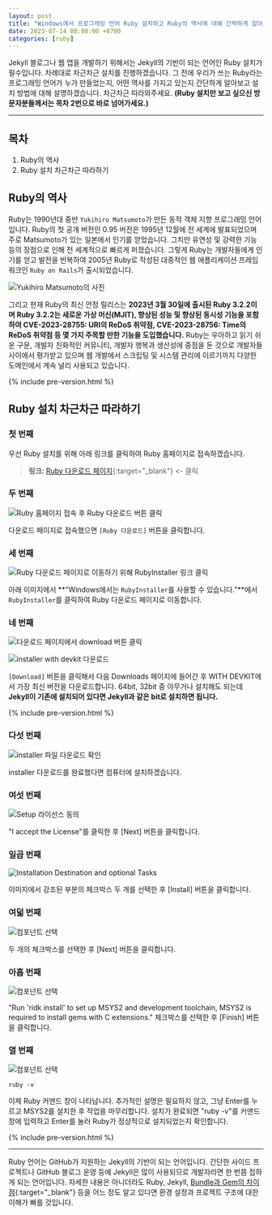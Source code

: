 ```yaml
---
layout: post
title: "Windows에서 프로그래밍 언어 Ruby 설치하고 Ruby의 역사에 대해 간략하게 알아보자"
date: 2023-07-14 00:00:00 +0700
categories: [ruby]
---
```


Jekyll 블로그나 웹 앱을 개발하기 위해서는 Jekyll의 기반이 되는 언어인 Ruby 설치가 필수입니다. 차례대로 차근차근 설치를 진행하겠습니다. 그 전에 우리가 쓰는 Ruby라는 프로그래밍 언어가 누가 만들었는지, 어떤 역사를 가지고 있는지 간단하게 알아보고 설치 방법에 대해 설명하겠습니다. 차근차근 따라와주세요. **(Ruby 설치만 보고 싶으신 방문자분들께서는 목차 2번으로 바로 넘어가세요.)**

---

## 목차
1. Ruby의 역사
2. Ruby 설치 차근차근 따라하기

## Ruby의 역사
Ruby는 1990년대 중반 `Yukihiro Matsumoto`가 만든 동적 객체 지향 프로그래밍 언어입니다. Ruby의 첫 공개 버전인 0.95 버전은 1995년 12월에 전 세계에 발표되었으며 주로 Matsumoto가 있는 일본에서 인기를 얻었습니다. 그치만 유연성 및 강력한 기능 등의 장점으로 인해 전 세계적으로 빠르게 퍼졌습니다. 그렇게 Ruby는 개발자들에게 인기를 얻고 발전을 반복하여 2005년 Ruby로 작성된 대중적인 웹 애플리케이션 프레임워크인 `Ruby on Rails`가 출시되었습니다.

![Yukihiro Matsumoto의 사진](https://raw.githubusercontent.com/moony01/moony01.github.io/master/static/img/_posts/ruby-install/ruby-install-0.jpg)

그리고 현재 Ruby의 최신 안정 릴리스는 **2023년 3월 30일에 출시된 Ruby 3.2.2이며 Ruby 3.2.2는 새로운 가상 머신(MJIT), 향상된 성능 및 향상된 동시성 기능을 포함하여 CVE-2023-28755: URI의 ReDoS 취약점, CVE-2023-28756: Time의 ReDoS 취약점 등 몇 가지 주목할 만한 기능을 도입했습니다.** Ruby는 우아하고 읽기 쉬운 구문, 개발자 친화적인 커뮤니티, 개발자 행복과 생산성에 중점을 둔 것으로 개발자들 사이에서 평가받고 있으며 웹 개발에서 스크립팅 및 시스템 관리에 이르기까지 다양한 도메인에서 계속 널리 사용되고 있습니다.

{% include pre-version.html %}

## Ruby 설치 차근차근 따라하기

### 첫 번째
우선 Ruby 설치를 위해 아래 링크를 클릭하여 Ruby 홈페이지로 접속하겠습니다.

> **링크:** [Ruby 다운로드 페이지](https://www.ruby-lang.org/){:target="_blank"} <- 클릭

### 두 번째
![Ruby 홈페이지 접속 후 Ruby 다운로드 버튼 클릭](https://raw.githubusercontent.com/moony01/moony01.github.io/master/static/img/_posts/ruby-install/ruby-install-1.jpg)

다운로드 페이지로 접속했으면 `[Ruby 다운로드]` 버튼을 클릭합니다.

### 세 번째
![Ruby 다운로드 페이지로 이동하기 위해 RubyInstaller 링크 클릭](https://raw.githubusercontent.com/moony01/moony01.github.io/master/static/img/_posts/ruby-install/ruby-install-2.jpg)

아래 이미지에서 **"Windows에서는 `RubyInstaller`를 사용할 수 있습니다."**에서 `RubyInstaller`를 클릭하여 Ruby 다운로드 페이지로 이동합니다.

### 네 번째
![다운로드 페이지에서 download 버튼 클릭](https://raw.githubusercontent.com/moony01/moony01.github.io/master/static/img/_posts/ruby-install/ruby-install-3.jpg)

![installer with devkit 다운로드](https://raw.githubusercontent.com/moony01/moony01.github.io/master/static/img/_posts/ruby-install/ruby-install-4.jpg)

`[Download]` 버튼을 클릭해서 다음 Downloads 페이지에 들어간 후 WITH DEVKIT에서 가장 최신 버전을 다운로드합니다. 64bit, 32bit 중 아무거나 설치해도 되는데 **Jekyll이 기존에 설치되어 있다면 Jekyll과 같은 bit로 설치하면 됩니다.**

{% include pre-version.html %}

### 다섯 번째
![installer 파일 다운로드 확인](https://raw.githubusercontent.com/moony01/moony01.github.io/master/static/img/_posts/ruby-install/ruby-install-5.jpg)

installer 다운로드를 완료했다면 컴퓨터에 설치하겠습니다.

### 여섯 번째
![Setup 라이선스 동의](https://raw.githubusercontent.com/moony01/moony01.github.io/master/static/img/_posts/ruby-install/ruby-install-6.jpg)

"I accept the License"를 클릭한 후 [Next] 버튼을 클릭합니다.

### 일곱 번째
![Installation Destination and optional Tasks](https://raw.githubusercontent.com/moony01/moony01.github.io/master/static/img/_posts/ruby-install/ruby-install-7.jpg)

이미지에서 강조된 부분의 체크박스 두 개를 선택한 후 [Install] 버튼을 클릭합니다.

### 여덟 번째
![컴포넌트 선택](https://raw.githubusercontent.com/moony01/moony01.github.io/master/static/img/_posts/ruby-install/ruby-install-8.jpg)

두 개의 체크박스를 선택한 후 [Next] 버튼을 클릭합니다.

### 아홉 번째
![컴포넌트 선택](https://raw.githubusercontent.com/moony01/moony01.github.io/master/static/img/_posts/ruby-install/ruby-install-9.jpg)

"Run 'ridk install' to set up MSYS2 and development toolchain, MSYS2 is required to install gems with C extensions." 체크박스를 선택한 후 [Finish] 버튼을 클릭합니다.

### 열 번째
![컴포넌트 선택](https://raw.githubusercontent.com/moony01/moony01.github.io/master/static/img/_posts/ruby-install/ruby-install-10.jpg)

```
ruby -v
```

이제 Ruby 커맨드 창이 나타납니다. 추가적인 설명은 필요하지 않고, 그냥 Enter를 누르고 MSYS2를 설치한 후 작업을 마무리합니다. 설치가 완료되면 "ruby -v"를 커맨드 창에 입력하고 Enter를 눌러 Ruby가 정상적으로 설치되었는지 확인합니다.

{% include pre-version.html %}

---

Ruby 언어는 GitHub가 지원하는 Jekyll의 기반이 되는 언어입니다. 간단한 사이드 프로젝트나 GitHub 블로그 운영 등에 Jekyll은 많이 사용되므로 개발자라면 한 번쯤 접하게 되는 언어입니다. 자세한 내용은 아니더라도 Ruby, Jekyll, [Bundle과 Gem의 차이점](https://mbtichat.info/2023/07/04/difference-between-bundle-gem-explained.html){:target="_blank"} 등을 어느 정도 알고 있다면 환경 설정과 프로젝트 구조에 대한 이해가 빠를 것입니다.
